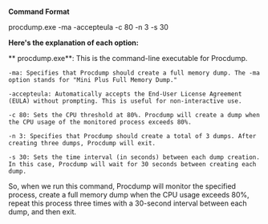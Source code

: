 **Command Format**

procdump.exe -ma -accepteula -c 80 -n 3 -s 30

**Here's the explanation of each option:**

   ** procdump.exe**: This is the command-line executable for Procdump.

    -ma: Specifies that Procdump should create a full memory dump. The -ma option stands for "Mini Plus Full Memory Dump."

    -accepteula: Automatically accepts the End-User License Agreement (EULA) without prompting. This is useful for non-interactive use.

    -c 80: Sets the CPU threshold at 80%. Procdump will create a dump when the CPU usage of the monitored process exceeds 80%.

    -n 3: Specifies that Procdump should create a total of 3 dumps. After creating three dumps, Procdump will exit.

    -s 30: Sets the time interval (in seconds) between each dump creation. In this case, Procdump will wait for 30 seconds between creating each dump.

So, when we run this command, Procdump will monitor the specified process, create a full memory dump when the CPU usage exceeds 80%, repeat this process three times with a 30-second interval between each dump, and then exit.
